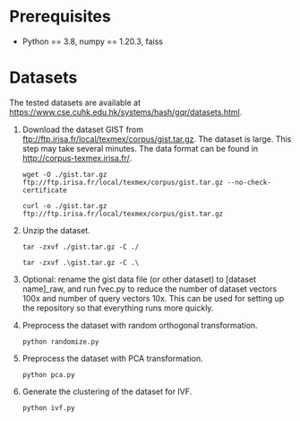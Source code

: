 # Prerequisites

- Python == 3.8, numpy == 1.20.3, faiss

# Datasets

The tested datasets are available at https://www.cse.cuhk.edu.hk/systems/hash/gqr/datasets.html.

1. Download the dataset GIST from ftp://ftp.irisa.fr/local/texmex/corpus/gist.tar.gz. The dataset is large. This step may take several minutes. The data format can be found in http://corpus-texmex.irisa.fr/.

   ```shell
   wget -O ./gist.tar.gz ftp://ftp.irisa.fr/local/texmex/corpus/gist.tar.gz --no-check-certificate
   ```

   ```windows powershell
   curl -o ./gist.tar.gz ftp://ftp.irisa.fr/local/texmex/corpus/gist.tar.gz
   ```

2. Unzip the dataset.

   ```shell
   tar -zxvf ./gist.tar.gz -C ./
   ```

   ```windows powershell
   tar -zxvf .\gist.tar.gz -C .\
   ```

3. Optional: rename the gist data file (or other dataset) to [dataset name]\_raw,
   and run fvec.py to reduce the number of dataset vectors 100x and number
   of query vectors 10x. This can be used for setting up the repository
   so that everything runs more quickly.

4. Preprocess the dataset with random orthogonal transformation.

   ```shell
   python randomize.py
   ```

5. Preprocess the dataset with PCA transformation.

   ```shell
   python pca.py
   ```

6. Generate the clustering of the dataset for IVF.

   ```shell
   python ivf.py
   ```

